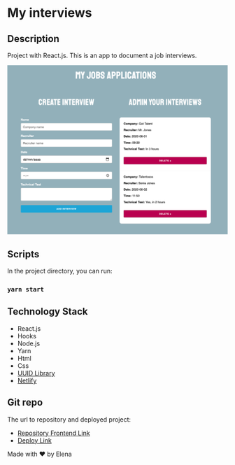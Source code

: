# My interviews

## Description
Project with React.js. This is an app to document a job interviews.

![Exercise-1](./src/img/demo.png)

## Scripts
In the project directory, you can run:

### `yarn start`


## Technology Stack
- React.js
- Hooks
- Node.js
- Yarn
- Html
- Css
- [UUID Library](https://www.npmjs.com/package/uuid)
- [Netlify](https://www.netlify.com/)

## Git repo
The url to repository and deployed project:

- [Repository Frontend Link](https://github.com/elenapiaggio/my-interviews)
- [Deploy Link](https://my-interviews.netlify.app/)

Made with :heart: by Elena

